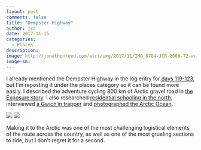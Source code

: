 ```yaml
---
layout: post
comments: false
title: "Dempster Highway"
author: jcr
date: 2017-11-15
categories:
  - Places
description: 
image: http://jonathonreed.com/atrf/img/2017/11/IMG_8704-JCR-2000-72-web.jpg
image-sm:
---
```


I already mentioned the Dempster Highway in the log entry for <a href="http://jonathonreed.com/atrf/2017/08/31/days-119-123/">days 119-123</a>, but I'm reposting it under the places category so it can be found more easily. I described the adventure cycling 800 km of Arctic gravel road in <a href="https://jonathonreed.exposure.co/cycling-to-the-arctic/">the Exposure story</a>. I also researched <a href="http://jonathonreed.com/atrf/2017/09/30/every-child-matters/">residential schooling in the north</a>, interviewed <a href="http://jonathonreed.com/atrf/2017/11/16/david-trapper/">a Gwich’in trapper</a> and <a href="http://jonathonreed.com/atrf/2017/09/15/on-the-arctic-ocean/">photographed the Arctic Ocean</a>. 

<img src="http://jonathonreed.com/atrf/img/2017/11/IMG_8712-JCR-2000-72.jpg">

<img src="http://jonathonreed.com/atrf/img/2017/11/IMG_8715-JCR-2000-72.jpg">

Making it to the Arctic was one of the most challenging logistical elements of the route across the country, as well as one of the most grueling sections to ride, but I don't regret it for a second.
